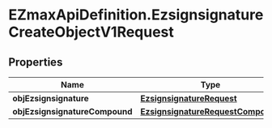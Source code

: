 # EZmaxApiDefinition.EzsignsignatureCreateObjectV1Request

## Properties

Name | Type | Description | Notes
------------ | ------------- | ------------- | -------------
**objEzsignsignature** | [**EzsignsignatureRequest**](EzsignsignatureRequest.md) |  | [optional] 
**objEzsignsignatureCompound** | [**EzsignsignatureRequestCompound**](EzsignsignatureRequestCompound.md) |  | [optional] 


